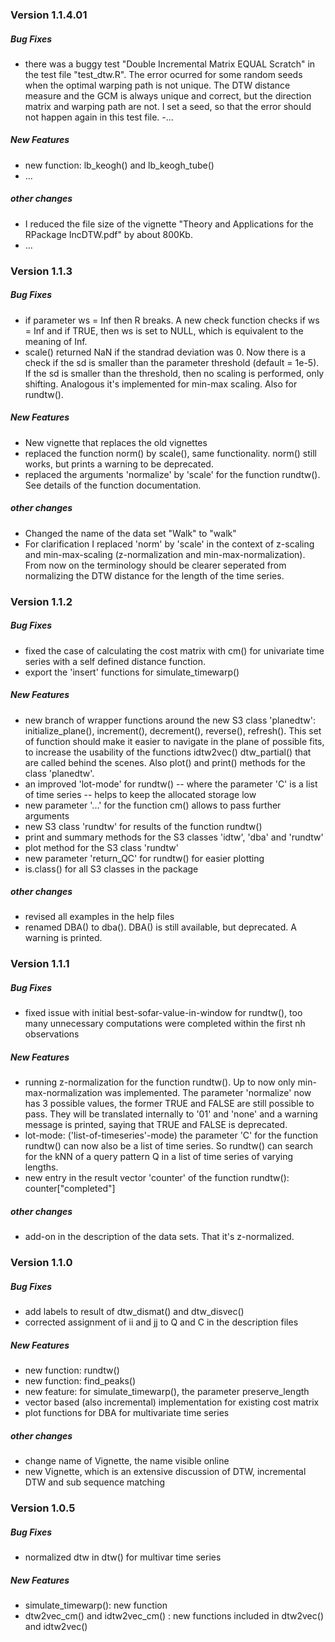 ### Version 1.1.4.01

##### Bug Fixes

- there was a buggy test "Double Incremental Matrix EQUAL Scratch" in the test file "test_dtw.R". The error ocurred for some random seeds when the optimal warping path is not unique. The DTW distance measure and the GCM is always unique and correct, but the direction matrix and warping path are not. I set a seed, so that the error should not happen again in this test file. 
-...

##### New Features

- new function: lb_keogh() and lb_keogh_tube()
- ...

##### other changes

- I reduced the file size of the vignette "Theory and Applications for the RPackage IncDTW.pdf" by about 800Kb.
- ...



### Version 1.1.3

##### Bug Fixes

- if parameter ws = Inf then R breaks. A new check function checks if ws = Inf and if TRUE, then ws is set to NULL, which is equivalent to the meaning of Inf.
- scale() returned NaN if the standrad deviation was 0. Now there is a check if the sd is smaller than the parameter threshold (default = 1e-5). If the sd is smaller than the threshold, then no scaling is performed, only shifting. Analogous it's implemented for min-max scaling. Also for rundtw().

##### New Features

- New vignette that replaces the old vignettes
- replaced the function norm() by scale(), same functionality. norm() still works, but prints a warning to be deprecated.
- replaced the arguments 'normalize' by 'scale' for the function rundtw(). See details of the function documentation.

##### other changes

- Changed the name of the data set "Walk" to "walk"
- For clarification I replaced 'norm' by 'scale' in the context of z-scaling and min-max-scaling (z-normalization and min-max-normalization). From now on the terminology should be clearer seperated from normalizing the DTW distance for the length of the time series.

### Version 1.1.2

##### Bug Fixes

- fixed the case of calculating the cost matrix with cm() for univariate time series with a self defined distance function.
- export the 'insert' functions for simulate_timewarp()


##### New Features

- new branch of wrapper functions around the new S3 class 'planedtw': initialize_plane(), increment(), decrement(), reverse(), refresh(). This set of function should make it easier to navigate in the plane of possible fits, to increase the usability of the functions idtw2vec() dtw_partial() that are called behind the scenes. Also plot() and print() methods for the class 'planedtw'.
- an improved 'lot-mode' for rundtw() -- where the parameter 'C' is a list of time series -- helps to keep the allocated storage low
- new parameter '...' for the function cm() allows to pass further arguments
- new S3 class 'rundtw' for results of the function rundtw()
- print and summary methods for the S3 classes 'idtw', 'dba' and 'rundtw'
- plot method for the S3 class 'rundtw'
- new parameter 'return_QC' for rundtw() for easier plotting
- is.class() for all S3 classes in the package

##### other changes

- revised all examples in the help files
- renamed DBA() to dba(). DBA() is still available, but deprecated. A warning is printed.


### Version 1.1.1

##### Bug Fixes

- fixed issue with initial best-sofar-value-in-window for rundtw(), too many unnecessary computations were completed within the first nh observations

##### New Features

- running z-normalization for the function rundtw(). Up to now only min-max-normalization
was implemented. The parameter 'normalize' now has 3 possible values, the former TRUE and FALSE are still possible to pass. They will be translated internally to '01' and 'none' and a warning message is printed, saying that TRUE and FALSE is deprecated.
- lot-mode: ('list-of-timeseries'-mode) the parameter 'C' for the function rundtw() can now also be a list of time series. So rundtw() can search for the kNN of a query pattern Q in a list of time series of varying lengths.
- new entry in the result vector 'counter' of the function rundtw(): counter["completed"]

##### other changes

- add-on in the description of the data sets. That it's z-normalized.


### Version 1.1.0

##### Bug Fixes

- add labels to result of dtw_dismat() and dtw_disvec()
- corrected assignment of ii and jj to Q and C in the description files

##### New Features

- new function: rundtw()
- new function: find_peaks()
- new feature: for simulate_timewarp(), the parameter preserve_length
- vector based (also incremental) implementation for existing cost matrix
- plot functions for DBA for multivariate time series

##### other changes

- change name of Vignette, the name visible online
- new Vignette, which is an extensive discussion of DTW, incremental DTW
      and sub sequence matching




### Version 1.0.5

##### Bug Fixes
- normalized dtw in dtw() for multivar time series 

##### New Features

- simulate_timewarp(): new function
- dtw2vec_cm() and idtw2vec_cm() : new functions included in dtw2vec() and idtw2vec()
